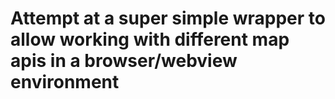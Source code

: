 # Attempt at a super simple wrapper to allow working with different map apis in a browser/webview environment
